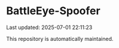 # BattleEye-Spoofer

Last updated: 2025-07-01 22:11:23

This repository is automatically maintained.
